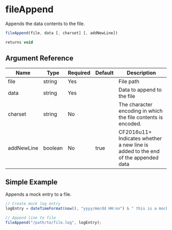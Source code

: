 # fileAppend

Appends the data contents to the file.

```javascript
fileAppend(file, data [, charset] [, addNewLine])
```

```javascript
returns void
```

## Argument Reference

| Name | Type | Required | Default | Description |
| --- | --- | --- | --- | --- |
| file | string | Yes |  | File path |
| data | string | Yes |  | Data to append to the file |
| charset | string | No |  | The character encoding in which the file contents is encoded. |
| addNewLine | boolean | No | true | CF2016u11+ Indicates whether a new line is added to the end of the appended data |

## Simple Example

Appends a mock entry to a file.

```javascript
// Create mock log entry
logEntry = dateTimeFormat(now(), "yyyy/mm/dd HH:nn") & " this is a mock log entry!";

// Append line to file
fileAppend("/path/to/file.log", logEntry);
```

